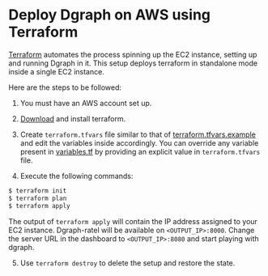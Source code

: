 # Deploy Dgraph on AWS using Terraform

[Terraform](https://terraform.io/) automates the process spinning up the EC2 instance, setting up and running Dgraph in it.
This setup deploys terraform in standalone mode inside a single EC2 instance.

Here are the steps to be followed:

1. You must have an AWS account set up.

2. [Download](https://terraform.io/downloads.html) and install terraform.

3. Create `terraform.tfvars` file similar to that of [terraform.tfvars.example](./terraform.tfvars.example) and edit the variables inside accordingly.
You can override any variable present in [variables.tf](./variables.tf) by providing an explicit value in `terraform.tfvars` file.
 
4. Execute the following commands:

```sh
$ terraform init
$ terraform plan
$ terraform apply
```

The output of `terraform apply` will contain the IP address assigned to your EC2 instance. Dgraph-ratel will be available on `<OUTPUT_IP>:8000`.
Change the server URL in the dashboard to `<OUTPUT_IP>:8080` and start playing with dgraph.

5. Use `terraform destroy` to delete the setup and restore the state.
